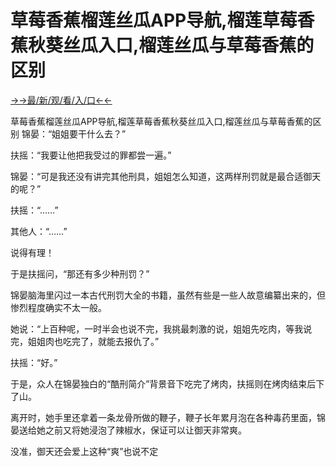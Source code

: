 # 草莓香蕉榴莲丝瓜APP导航,榴莲草莓香蕉秋葵丝瓜入口,榴莲丝瓜与草莓香蕉的区别

<a href="https://2ndjcj11.kesang6to.com?https://github.com">→→最/新/观/看/入/口←←</a>


草莓香蕉榴莲丝瓜APP导航,榴莲草莓香蕉秋葵丝瓜入口,榴莲丝瓜与草莓香蕉的区别
锦晏：“姐姐要干什么去？”

扶摇：“我要让他把我受过的罪都尝一遍。”

锦晏：“可是我还没有讲完其他刑具，姐姐怎么知道，这两样刑罚就是最合适御天的呢？”

扶摇：“……”

其他人：“……”

说得有理！

于是扶摇问，“那还有多少种刑罚？”

锦晏脑海里闪过一本古代刑罚大全的书籍，虽然有些是一些人故意编纂出来的，但惨烈程度确实不太一般。

她说：“上百种呢，一时半会也说不完，我挑最刺激的说，姐姐先吃肉，等我说完，姐姐肉也吃完了，就能去报仇了。”

扶摇：“好。”

于是，众人在锦晏独白的“酷刑简介”背景音下吃完了烤肉，扶摇则在烤肉结束后下了山。

离开时，她手里还拿着一条龙骨所做的鞭子，鞭子长年累月泡在各种毒药里面，锦晏送给她之前又将她浸泡了辣椒水，保证可以让御天非常爽。

没准，御天还会爱上这种“爽”也说不定
